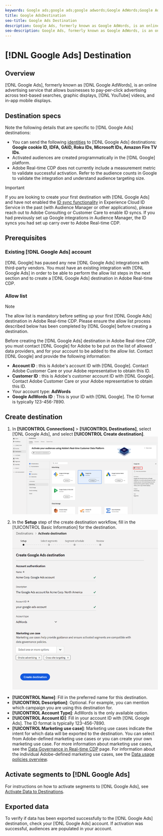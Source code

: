 ```yaml
---
keywords: Google ads;google ads;google adwords;Google AdWords;Google Adwords
title: Google AdsDestination
seo-title: Google Ads Destination
description: Google Ads, formerly known as Google AdWords, is an online advertising service that allows businesses to pay-per-click advertising across text-based searches, graphic displays, YouTube videos, and in-app mobile displays.
seo-description: Google Ads, formerly known as Google AdWords, is an online advertising service that allows businesses to pay-per-click advertising across text-based searches, graphic displays, YouTube videos, and in-app mobile displays.
---
```


# [!DNL Google Ads] Destination

## Overview

[!DNL Google Ads], formerly known as [!DNL Google AdWords], is an online advertising service that allows businesses to pay-per-click advertising across text-based searches, graphic displays, [!DNL YouTube] videos, and in-app mobile displays.

## Destination specs

Note the following details that are specific to [!DNL Google Ads] destinations:

* You can send the following [identities](../../identity-service/namespaces.md) to [!DNL Google Ads] destinations: **Google cookie ID, IDFA, GAID, Roku IDs, Microsoft IDs, Amazon Fire TV IDs**.
* Activated audiences are created programmatically in the [!DNL Google] platform.
* Adobe Real-time CDP does not currently include a measurement metric to validate successful activation. Refer to the audience counts in Google to validate the integration and understand audience targeting size.

>[!IMPORTANT]
>
>If you are looking to create your first destination with [!DNL Google Ads] and have not enabled the [ID sync functionality](https://docs.adobe.com/content/help/en/id-service/using/id-service-api/methods/idsync.html) in Experience Cloud ID Service in the past (with Audience Manager or other applications), please reach out to Adobe Consulting or Customer Care to enable ID syncs. If you had previously set up Google integrations in Audience Manager, the ID syncs you had set up carry over to Adobe Real-time CDP.

## Prerequisites

### Existing [!DNL Google Ads] account

[!DNL Google] has paused any new [!DNL Google Ads] integrations with third-party vendors. You must have an existing integration with [!DNL Google Ads] in order to be able to perform the allow list steps in the next section and to create a [!DNL Google Ads] destination in Adobe Real-time CDP.

### Allow list

>[!NOTE]
>
>The allow list is mandatory before setting up your first [!DNL Google Ads] destination in Adobe Real-time CDP. Please ensure the allow list process described below has been completed by [!DNL Google] before creating a destination.

Before creating the [!DNL Google Ads] destination in Adobe Real-time CDP, you must contact [!DNL Google] for Adobe to be put on the list of allowed data providers, and for your account to be added to the allow list. Contact [!DNL Google] and provide the following information:

* **Account ID** : this is Adobe's account ID with [!DNL Google]. Contact Adobe Customer Care or your Adobe representative to obtain this ID.
* **Customer ID** : this is Adobe's customer account ID with [!DNL Google]. Contact Adobe Customer Care or your Adobe representative to obtain this ID.
* Your account type: **AdWords**
* **Google AdWords ID** : This is your ID with [!DNL Google]. The ID format is typically 123-456-7890.

## Create destination

1. In **[!UICONTROL Connections]** > **[!UICONTROL Destinations]**, select [!DNL Google Ads], and select **[!UICONTROL Create destination]**.
    ![Connect Google Ads destination](/help/rtcdp/destinations/assets/google-2-destination.png)

2. In the **Setup** step of the create destination workflow, fill in the [!UICONTROL Basic Information] for the destination. <br>
    ![Basic information Google Ads](/help/rtcdp/destinations/assets/google-2-destination-setup-step.png)
*  **[!UICONTROL Name]**: Fill in the preferred name for this destination.
*  **[!UICONTROL Description]**: Optional. For example, you can mention which campaign you are using this destination for.
*  **[!UICONTROL Account Type]**: AdWords is the only available option.
*  **[!UICONTROL Account ID]**: Fill in your account ID with [!DNL Google Ads]. The ID format is typically 123-456-7890. 
*  **[!UICONTROL Marketing use case]**: Marketing use cases indicate the intent for which data will be exported to the destination. You can select from Adobe-defined marketing use cases or you can create your own marketing use case. For more information about marketing use cases, see the [Data Governance in Real-time CDP](/help/rtcdp/privacy/data-governance-overview.md#destinations) page. For information about the individual Adobe-defined marketing use cases, see the [Data usage policies overview](/help/data-governance/policies/overview.md#core-actions).  

## Activate segments to [!DNL Google Ads]

For instructions on how to activate segments to [!DNL Google Ads], see [Activate Data to Destinations](/help/rtcdp/destinations/activate-destinations.md).

## Exported data 

To verify if data has been exported successfully to the [!DNL Google Ads] destination, check your [!DNL Google Ads] account. If activation was successful, audiences are populated in your account.